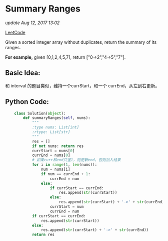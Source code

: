 # Summary Ranges

_update Aug 12, 2017 13:02_

[LeetCode](https://leetcode.com/problems/summary-ranges/description/)

Given a sorted integer array without duplicates, return the summary of its ranges.

**For example,** given \[0,1,2,4,5,7\], return \["0-&gt;2","4-&gt;5","7"\].

## Basic Idea:

和 interval 的题目类似，维持一个currStart，和一个 currEnd，从左到右更新。

## Python Code:

```python
    class Solution(object):
        def summaryRanges(self, nums):
            """
            :type nums: List[int]
            :rtype: List[str]
            """
            res = []
            if not nums: return res
            currStart = nums[0]
            currEnd = nums[0]
            # 如果curr和end只差1，则更新end，否则加入结果
            for i in range(1, len(nums)):
                num = nums[i]
                if num == currEnd + 1:
                    currEnd = num
                else:
                    if currStart == currEnd:
                        res.append(str(currStart))
                    else:
                        res.append(str(currStart) + '->' + str(currEnd))
                    currStart = num
                    currEnd = num
            if currStart == currEnd:
                res.append(str(currStart))
            else:
                res.append(str(currStart) + '->' + str(currEnd))
            return res
```

